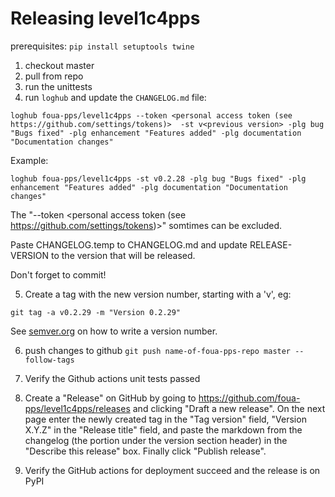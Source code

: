 # Releasing level1c4pps

prerequisites: `pip install setuptools twine`


1. checkout master
2. pull from repo
3. run the unittests
4. run `loghub` and update the `CHANGELOG.md` file:

```
loghub foua-pps/level1c4pps --token <personal access token (see https://github.com/settings/tokens)>  -st v<previous version> -plg bug "Bugs fixed" -plg enhancement "Features added" -plg documentation "Documentation changes"
```

Example:
```
loghub foua-pps/level1c4pps -st v0.2.28 -plg bug "Bugs fixed" -plg enhancement "Features added" -plg documentation "Documentation changes"
```

The  "--token <personal access token (see https://github.com/settings/tokens)>" somtimes can be excluded.

Paste CHANGELOG.temp to CHANGELOG.md and update RELEASE-VERSION to the version that will be released.

Don't forget to commit!

5. Create a tag with the new version number, starting with a 'v', eg:

```
git tag -a v0.2.29 -m "Version 0.2.29"
```

See [semver.org](http://semver.org/) on how to write a version number.


6. push changes to github `git push name-of-foua-pps-repo master --follow-tags`

7. Verify the Github actions unit tests passed

8. Create a "Release" on GitHub by going to
   https://github.com/foua-pps/level1c4pps/releases and clicking "Draft a new
   release". On the next page enter the newly created tag in the "Tag version"
   field, "Version X.Y.Z" in the "Release title" field, and paste the markdown
   from the changelog (the portion under the version section header) in the
   "Describe this release" box. Finally click "Publish release".

9. Verify the GitHub actions for deployment succeed and the release is on PyPI
